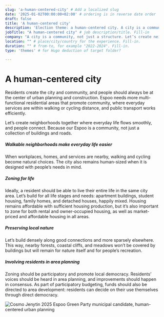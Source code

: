 ```yaml
---
slug: 'a-human-centered-city' # Add a localized slug
date: '2025-01-02T00:00:00+02:00' # ordering is in reverse date order
draft: false
title: 'A human-centered city'
description: 'Election theme: a human-centered city. A city is a community, not just a structure. Let’s create neighborhoods where everyday life flows smoothly and people connect.' # meta description for SEO
jobTitle: "A human-centered city" # job description/title. Fill-in
company: "A city is a community, not just a structure. Let’s create neighborhoods where everyday life flows smoothly and people connect." # name of the company you worked for. Fill-in
location: "" # place/city/country for the experience. Fill-in.
duration: "" # from-to, for example "2022-2024". Fill-in.
type: 'themes' # for Hugo deduction of target folder?

---
```


# A human-centered city

Residents create the city and community, and people should always be at the center of urban planning and construction. Espoo needs more multi-functional residential areas that promote community, where everyday services are within walking or cycling distance, and public transport works efficiently.

Let’s create neighborhoods together where everyday life flows smoothly, and people connect. Because our Espoo is a community, not just a collection of buildings and roads.

##### Walkable neighborhoods make everyday life easier
When workplaces, homes, and services are nearby, walking and cycling become natural choices. The city also remains human-sized when it is designed with people’s needs in mind.

##### Zoning for life
Ideally, a resident should be able to live their entire life in the same city area. Let’s build for all life stages and needs: apartment buildings, student housing, family homes, and detached houses, happily mixed. Housing remains affordable with sufficient housing production, but it’s also important to zone for both rental and owner-occupied housing, as well as market-priced and affordable housing in all areas.

##### Preserving local nature
Let’s build densely along good connections and more sparsely elsewhere. This way, nearby forests, coastal cliffs, and meadows won’t be covered by buildings but will remain for nature itself and for people’s recreation.

##### Involving residents in area planning
Zoning should be participatory and promote local democracy. Residents’ voices should be heard in area planning, and improvements should happen in consensus. As part of participatory budgeting, funds should also be directed to area development: residents can decide on their use themselves through direct democracy.

![Cosmo Jenytin 2025 Espoo Green Party municipal candidate, human-centered urban planning](Cosmo-Jenytin-2025-kuntavaalit-ehdokas-vihreät-espoo-ihmiskeskeinen-kaupunkisuunnittelu.jpg)
